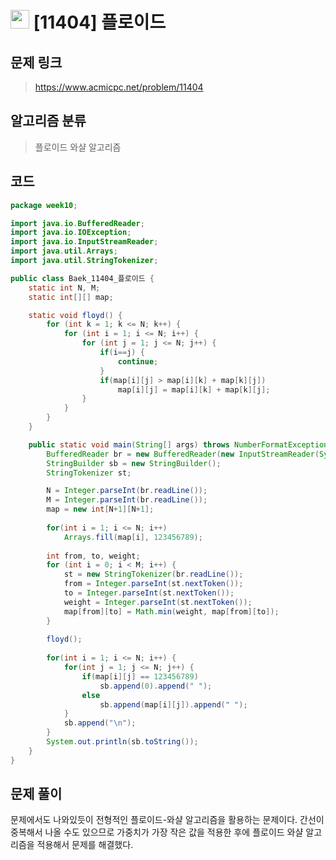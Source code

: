 # <img src="https://d2gd6pc034wcta.cloudfront.net/tier/12.svg" width="30"> [11404] 플로이드
## 문제 링크
> https://www.acmicpc.net/problem/11404
## 알고리즘 분류
> 플로이드 와샬 알고리즘

## 코드
```java
package week10;

import java.io.BufferedReader;
import java.io.IOException;
import java.io.InputStreamReader;
import java.util.Arrays;
import java.util.StringTokenizer;

public class Baek_11404_플로이드 {
	static int N, M;
	static int[][] map;

	static void floyd() {
		for (int k = 1; k <= N; k++) {
			for (int i = 1; i <= N; i++) {
				for (int j = 1; j <= N; j++) {
					if(i==j) {
						continue;
					}
					if(map[i][j] > map[i][k] + map[k][j])
						map[i][j] = map[i][k] + map[k][j];
				}
			}
		}
	}

	public static void main(String[] args) throws NumberFormatException, IOException {
		BufferedReader br = new BufferedReader(new InputStreamReader(System.in));
		StringBuilder sb = new StringBuilder();
		StringTokenizer st;

		N = Integer.parseInt(br.readLine());
		M = Integer.parseInt(br.readLine());
		map = new int[N+1][N+1];
		
		for(int i = 1; i <= N; i++)
			Arrays.fill(map[i], 123456789);
		
		int from, to, weight;
		for (int i = 0; i < M; i++) {
			st = new StringTokenizer(br.readLine());
			from = Integer.parseInt(st.nextToken());
			to = Integer.parseInt(st.nextToken());
			weight = Integer.parseInt(st.nextToken());
			map[from][to] = Math.min(weight, map[from][to]);
		}
		
		floyd();
		
		for(int i = 1; i <= N; i++) {
			for(int j = 1; j <= N; j++) {
				if(map[i][j] == 123456789)
					sb.append(0).append(" ");
				else
					sb.append(map[i][j]).append(" ");
			}
			sb.append("\n");
		}
		System.out.println(sb.toString());
	}
}


```

## 문제 풀이
문제에서도 나와있듯이 전형적인 플로이드-와샬 알고리즘을 활용하는 문제이다.
간선이 중복해서 나올 수도 있으므로 가중치가 가장 작은 값을 적용한 후에 플로이드 와샬 알고리즘을 적용해서 문제를 해결했다.
